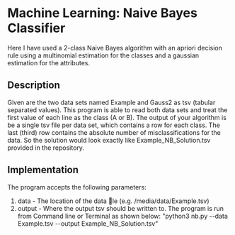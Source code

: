 # Machine Learning: Naive Bayes Classifier

Here I have used a 2-class Naive Bayes algorithm with an apriori decision
rule using a multinomial estimation for the classes and a gaussian estimation for the
attributes.
## Description
Given are the two data sets named Example and Gauss2 as tsv (tabular separated values). This program is able to read both 
data sets and treat the first value of each line as the class (A or B). The output of your algorithm is
be a single tsv file per data set, which contains a row for each class. The last (third) row contains the absolute number of misclassifications for the data. So the solution would look exactly like Example_NB_Solution.tsv provided in the repository.

## Implementation
The program accepts the following parameters:
1. data - The location of the data le (e.g. /media/data/Example.tsv)
2. output - Where the output tsv should be written to.
The program is run from Command line or Terminal as shown below:
"python3 nb.py --data Example.tsv --output Example_NB_Solution.tsv"
